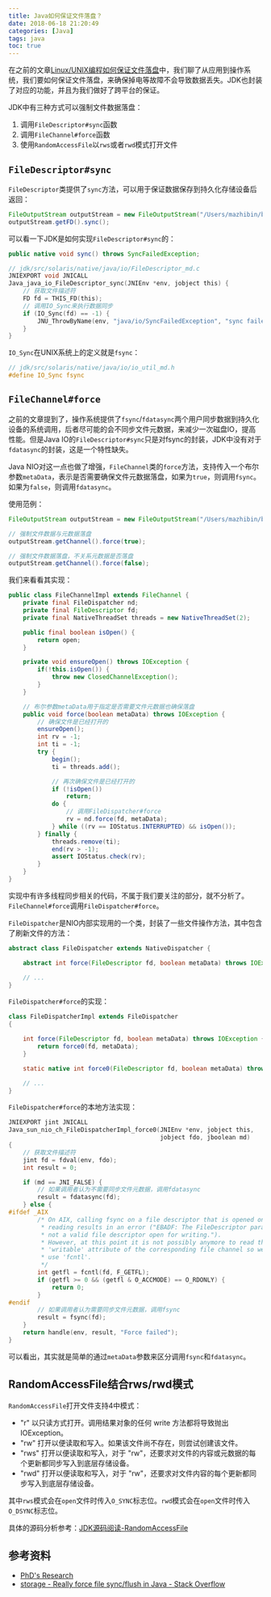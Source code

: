 ```yaml
---
title: Java如何保证文件落盘？
date: 2018-06-18 21:20:49
categories: [Java]
tags: java
toc: true
---
```


在之前的文章[Linux/UNIX编程如何保证文件落盘](http://imushan.com/2018/06/17/linux/Linux-UNIX%E7%BC%96%E7%A8%8B%E5%A6%82%E4%BD%95%E4%BF%9D%E8%AF%81%E6%96%87%E4%BB%B6%E8%90%BD%E7%9B%98/)中，我们聊了从应用到操作系统，我们要如何保证文件落盘，来确保掉电等故障不会导致数据丢失。JDK也封装了对应的功能，并且为我们做好了跨平台的保证。

<!-- more -->

JDK中有三种方式可以强制文件数据落盘：

1. 调用`FileDescriptor#sync`函数
2. 调用`FileChannel#force`函数
3. 使用`RandomAccessFile`以`rws`或者`rwd`模式打开文件

## `FileDescriptor#sync`

`FileDescriptor`类提供了`sync`方法，可以用于保证数据保存到持久化存储设备后返回：

```java
FileOutputStream outputStream = new FileOutputStream("/Users/mazhibin/b.txt");
outputStream.getFD().sync();
```

可以看一下JDK是如何实现`FileDescriptor#sync`的：

```java
public native void sync() throws SyncFailedException;
```

```c
// jdk/src/solaris/native/java/io/FileDescriptor_md.c
JNIEXPORT void JNICALL
Java_java_io_FileDescriptor_sync(JNIEnv *env, jobject this) {
    // 获取文件描述符
    FD fd = THIS_FD(this);
    // 调用IO_Sync来执行数据同步
    if (IO_Sync(fd) == -1) {
        JNU_ThrowByName(env, "java/io/SyncFailedException", "sync failed");
    }
}
```

`IO_Sync`在UNIX系统上的定义就是`fsync`：

```c
// jdk/src/solaris/native/java/io/io_util_md.h
#define IO_Sync fsync
```

## `FileChannel#force`

之前的文章提到了，操作系统提供了`fsync`/`fdatasync`两个用户同步数据到持久化设备的系统调用，后者尽可能的会不同步文件元数据，来减少一次磁盘IO，提高性能。但是Java IO的`FileDescriptor#sync`只是对fsync的封装，JDK中没有对于`fdatasync`的封装，这是一个特性缺失。

Java NIO对这一点也做了增强，`FileChannel`类的`force`方法，支持传入一个布尔参数`metaData`，表示是否需要确保文件元数据落盘，如果为`true`，则调用`fsync`。如果为`false`，则调用`fdatasync`。

使用范例：

```java
FileOutputStream outputStream = new FileOutputStream("/Users/mazhibin/b.txt");

// 强制文件数据与元数据落盘
outputStream.getChannel().force(true);

// 强制文件数据落盘，不关系元数据是否落盘
outputStream.getChannel().force(false);
```

我们来看看其实现：

```java
public class FileChannelImpl extends FileChannel {
    private final FileDispatcher nd;
    private final FileDescriptor fd;
    private final NativeThreadSet threads = new NativeThreadSet(2);

    public final boolean isOpen() {
        return open;
    }

    private void ensureOpen() throws IOException {
        if(!this.isOpen()) {
            throw new ClosedChannelException();
        }
    }

    // 布尔参数metaData用于指定是否需要文件元数据也确保落盘
    public void force(boolean metaData) throws IOException {
        // 确保文件是已经打开的
        ensureOpen();
        int rv = -1;
        int ti = -1;
        try {
            begin();
            ti = threads.add();

            // 再次确保文件是已经打开的
            if (!isOpen())
                return;
            do {
                // 调用FileDispatcher#force
                rv = nd.force(fd, metaData);
            } while ((rv == IOStatus.INTERRUPTED) && isOpen());
        } finally {
            threads.remove(ti);
            end(rv > -1);
            assert IOStatus.check(rv);
        }
    }
}
```

实现中有许多线程同步相关的代码，不属于我们要关注的部分，就不分析了。`FileChannel#force`调用`FileDispatcher#force`。

`FileDispatcher`是NIO内部实现用的一个类，封装了一些文件操作方法，其中包含了刷新文件的方法：

```java
abstract class FileDispatcher extends NativeDispatcher {

    abstract int force(FileDescriptor fd, boolean metaData) throws IOException;

    // ...
}
```

`FileDispatcher#force`的实现：

```java
class FileDispatcherImpl extends FileDispatcher
{

    int force(FileDescriptor fd, boolean metaData) throws IOException {
        return force0(fd, metaData);
    }

    static native int force0(FileDescriptor fd, boolean metaData) throws IOException;

    // ...
}
```

`FileDispatcher#force`的本地方法实现：

```c
JNIEXPORT jint JNICALL
Java_sun_nio_ch_FileDispatcherImpl_force0(JNIEnv *env, jobject this,
                                          jobject fdo, jboolean md)
{
    // 获取文件描述符
    jint fd = fdval(env, fdo);
    int result = 0;

    if (md == JNI_FALSE) {
        // 如果调用者认为不需要同步文件元数据，调用fdatasync
        result = fdatasync(fd);
    } else {
#ifdef _AIX
        /* On AIX, calling fsync on a file descriptor that is opened only for
         * reading results in an error ("EBADF: The FileDescriptor parameter is
         * not a valid file descriptor open for writing.").
         * However, at this point it is not possibly anymore to read the
         * 'writable' attribute of the corresponding file channel so we have to
         * use 'fcntl'.
         */
        int getfl = fcntl(fd, F_GETFL);
        if (getfl >= 0 && (getfl & O_ACCMODE) == O_RDONLY) {
            return 0;
        }
#endif
        // 如果调用者认为需要同步文件元数据，调用fsync
        result = fsync(fd);
    }
    return handle(env, result, "Force failed");
}
```

可以看出，其实就是简单的通过`metaData`参数来区分调用`fsync`和`fdatasync`。

## RandomAccessFile结合rws/rwd模式

`RandomAccessFile`打开文件支持4中模式：

- "r"	以只读方式打开。调用结果对象的任何 write 方法都将导致抛出 IOException。
- "rw"	打开以便读取和写入。如果该文件尚不存在，则尝试创建该文件。
- "rws"	打开以便读取和写入，对于 "rw"，还要求对文件的内容或元数据的每个更新都同步写入到底层存储设备。
- "rwd" 打开以便读取和写入，对于 "rw"，还要求对文件内容的每个更新都同步写入到底层存储设备。

其中`rws`模式会在`open`文件时传入`O_SYNC`标志位。`rwd`模式会在`open`文件时传入`O_DSYNC`标志位。

具体的源码分析参考：[JDK源码阅读-RandomAccessFile](http://imushan.com/2018/06/04/java/language/JDK%E6%BA%90%E7%A0%81%E9%98%85%E8%AF%BB-RandomAccessFile/)

## 参考资料
- [PhD's Research](http://yongkunphd.blogspot.com/2013/12/how-fsync-works-in-java.html)
- [storage - Really force file sync/flush in Java - Stack Overflow](https://stackoverflow.com/questions/730521/really-force-file-sync-flush-in-java)